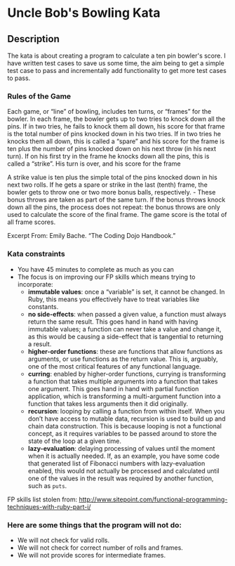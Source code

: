 # Uncle Bob's Bowling Kata

## Description

The kata is about creating a program to calculate a ten pin bowler's score.
I have written test cases to save us some time, the aim being to get a simple test case to pass and incrementally add functionality to get more test cases to pass.

### Rules of the Game

Each game, or “line” of bowling, includes ten turns, or “frames” for the bowler.
In each frame, the bowler gets up to two tries to knock down all the pins.
If in two tries, he fails to knock them all down, his score for that frame is the total number of pins knocked down in his two tries.
If in two tries he knocks them all down, this is called a “spare” and his score for the frame is ten plus the number of pins knocked down on his next throw (in his next turn).
If on his first try in the frame he knocks down all the pins, this is called a “strike”. His turn is over, and his score for the frame

A strike value is ten plus the simple total of the pins knocked down in his next two rolls.
If he gets a spare or strike in the last (tenth) frame, the bowler gets to throw one or two more bonus balls, respectively. - These bonus throws are taken as part of the same turn. If the bonus throws knock down all the pins, the process does not repeat: the bonus throws are only used to calculate the score of the final frame.
The game score is the total of all frame scores.

Excerpt From: Emily Bache. “The Coding Dojo Handbook.”

### Kata constraints

* You have 45 minutes to complete as much as you can
* The focus is on improving our FP skills which means trying to incorporate:
  * **immutable values**: once a “variable” is set, it cannot be changed. In Ruby, this means you effectively have to treat variables like constants.
  * **no side-effects**: when passed a given value, a function must always return the same result. This goes hand in hand with having immutable values; a function can never take a value and change it, as this would be causing a side-effect that is tangential to returning a result.
  * **higher-order functions**: these are functions that allow functions as arguments, or use functions as the return value. This is, arguably, one of the most critical features of any functional language.
  * **curring**: enabled by higher-order functions, currying is transforming a function that takes multiple arguments into a function that takes one argument. This goes hand in hand with partial function application, which is transforming a multi-argument function into a function that takes less arguments then it did originally.
  * **recursion**: looping by calling a function from within itself. When you don’t have access to mutable data, recursion is used to build up and chain data construction. This is because looping is not a functional concept, as it requires variables to be passed around to store the state of the loop at a given time.
  * **lazy-evaluation**: delaying processing of values until the moment when it is actually needed. If, as an example, you have some code that generated list of Fibonacci numbers with lazy-evaluation enabled, this would not actually be processed and calculated until one of the values in the result was required by another function, such as `puts`.

FP skills list stolen from: http://www.sitepoint.com/functional-programming-techniques-with-ruby-part-i/

### Here are some things that the program will not do:

* We will not check for valid rolls.
* We will not check for correct number of rolls and frames.
* We will not provide scores for intermediate frames.